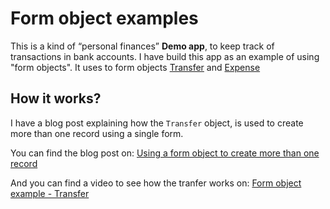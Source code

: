 # Form object examples

This is a kind of “personal finances” **Demo app**, to keep track of transactions in bank accounts. I have build this app as an example of using "form objects". It uses to form objects [Transfer](https://github.com/bhserna/form_object_example/blob/main/app/models/transfer.rb) and [Expense](https://github.com/bhserna/form_object_example/blob/main/app/models/expense.rb)

## How it works?

I have a blog post explaining how the `Transfer` object, is used to create more than one record using a single form.

You can find the blog post on: [Using a form object to create more than one record](https://bhserna.com/you-can-create-a-model-for-that-multi-record-form.html)

And you can find a video to see how the tranfer works on: [Form object example - Transfer](https://www.loom.com/share/13ef2cc1fd674648b44cc3d57c0c5037)
